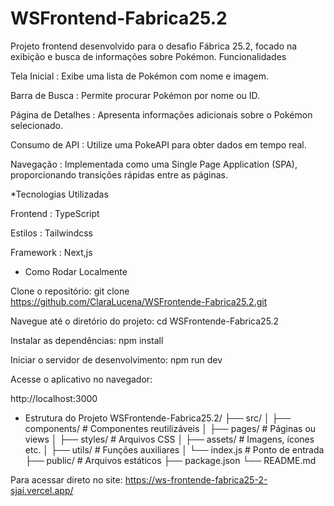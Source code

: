 # WSFrontend-Fabrica25.2
Projeto frontend desenvolvido para o desafio Fábrica 25.2, focado na exibição e busca de informações sobre Pokémon.
Funcionalidades

Tela Inicial : Exibe uma lista de Pokémon com nome e imagem.

Barra de Busca : Permite procurar Pokémon por nome ou ID.

Página de Detalhes : Apresenta informações adicionais sobre o Pokémon selecionado.

Consumo de API : Utilize uma PokeAPI
para obter dados em tempo real.

Navegação : Implementada como uma Single Page Application (SPA), proporcionando transições rápidas entre as páginas.

*Tecnologias Utilizadas

Frontend : TypeScript

Estilos : Tailwindcss

Framework : Next,js
* Como Rodar Localmente

Clone o repositório:
git clone https://github.com/ClaraLucena/WSFrontende-Fabrica25.2.git

Navegue até o diretório do projeto:
cd WSFrontende-Fabrica25.2


Instalar as dependências:
npm install

Iniciar o servidor de desenvolvimento:
npm run dev


Acesse o aplicativo no navegador:

http://localhost:3000

* Estrutura do Projeto
WSFrontende-Fabrica25.2/
├── src/
│   ├── components/        # Componentes reutilizáveis
│   ├── pages/             # Páginas ou views
│   ├── styles/            # Arquivos CSS
│   ├── assets/            # Imagens, ícones etc.
│   ├── utils/             # Funções auxiliares
│   └── index.js           # Ponto de entrada
├── public/                # Arquivos estáticos
├── package.json
└── README.md


Para acessar direto no site: https://ws-frontende-fabrica25-2-sjai.vercel.app/
